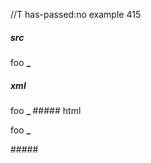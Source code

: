 //T has-passed:no
example 415
##### src
foo **_**
##### xml
<?xml version="1.0" encoding="UTF-8"?>
<!DOCTYPE document SYSTEM "CommonMark.dtd">
<document xmlns="http://commonmark.org/xml/1.0">
  <paragraph>
    <text>foo </text>
    <strong>
      <text>_</text>
    </strong>
  </paragraph>
</document>
##### html
<p>foo <strong>_</strong></p>
#####
